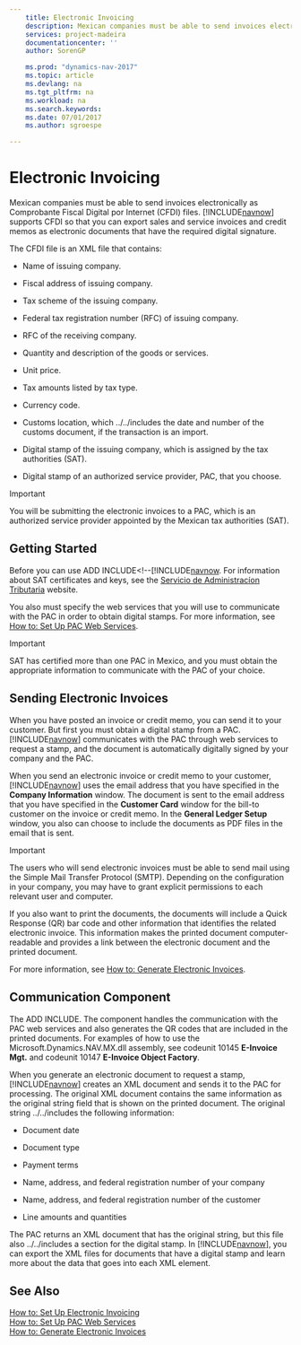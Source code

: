 ```yaml
---
    title: Electronic Invoicing 
    description: Mexican companies must be able to send invoices electronically as Comprobante Fiscal Digital por Internet (CFDI) files. [!INCLUDE[navnow](../../includes/navnow_md.md)] supports CFDI so that you can export sales and service invoices and credit memos as electronic documents that have the required digital signature.
    services: project-madeira
    documentationcenter: ''
    author: SorenGP

    ms.prod: "dynamics-nav-2017"
    ms.topic: article
    ms.devlang: na
    ms.tgt_pltfrm: na
    ms.workload: na
    ms.search.keywords:
    ms.date: 07/01/2017
    ms.author: sgroespe

---
```

# Electronic Invoicing
Mexican companies must be able to send invoices electronically as Comprobante Fiscal Digital por Internet (CFDI) files. [!INCLUDE[navnow](../../includes/navnow_md.md)] supports CFDI so that you can export sales and service invoices and credit memos as electronic documents that have the required digital signature.  
  
 The CFDI file is an XML file that contains:  
  
-   Name of issuing company.  
  
-   Fiscal address of issuing company.  
  
-   Tax scheme of the issuing company.  
  
-   Federal tax registration number (RFC) of issuing company.  
  
-   RFC of the receiving company.  
  
-   Quantity and description of the goods or services.  
  
-   Unit price.  
  
-   Tax amounts listed by tax type.  
  
-   Currency code.  
  
-   Customs location, which ../../includes the date and number of the customs document, if the transaction is an import.  
  
-   Digital stamp of the issuing company, which is assigned by the tax authorities (SAT).  
  
-   Digital stamp of an authorized service provider, PAC, that you choose.  
  
> [!IMPORTANT]  
>  You will be submitting the electronic invoices to a PAC, which is an authorized service provider appointed by the Mexican tax authorities (SAT).  
  
## Getting Started  
 Before you can use ADD INCLUDE<!--[!INCLUDE[navnow](how-to-set-up-electronic-invoicing.md). For information about SAT certificates and keys, see the [Servicio de Administracíon Tributaria](http://go.microsoft.com/fwlink/?LinkId=242772) website.  
  
 You also must specify the web services that you will use to communicate with the PAC in order to obtain digital stamps. For more information, see [How to: Set Up PAC Web Services](how-to-set-up-pac-web-services.md).  
  
> [!IMPORTANT]  
>  SAT has certified more than one PAC in Mexico, and you must obtain the appropriate information to communicate with the PAC of your choice.  
  
## Sending Electronic Invoices  
 When you have posted an invoice or credit memo, you can send it to your customer. But first you must obtain a digital stamp from a PAC. [!INCLUDE[navnow](../../includes/navnow_md.md)] communicates with the PAC through web services to request a stamp, and the document is automatically digitally signed by your company and the PAC.  
  
 When you send an electronic invoice or credit memo to your customer, [!INCLUDE[navnow](../../includes/navnow_md.md)] uses the email address that you have specified in the **Company Information** window. The document is sent to the email address that you have specified in the **Customer Card** window for the bill-to customer on the invoice or credit memo. In the **General Ledger Setup** window, you also can choose to include the documents as PDF files in the email that is sent.  
  
> [!IMPORTANT]  
>  The users who will send electronic invoices must be able to send mail using the Simple Mail Transfer Protocol (SMTP). Depending on the configuration in your company, you may have to grant explicit permissions to each relevant user and computer.  
  
 If you also want to print the documents, the documents will include a Quick Response (QR) bar code and other information that identifies the related electronic invoice. This information makes the printed document computer-readable and provides a link between the electronic document and the printed document.  
  
 For more information, see [How to: Generate Electronic Invoices](how-to-generate-electronic-invoices.md).  
  
## Communication Component  
 The ADD INCLUDE<!--[!INCLUDE[navnow](../../includes/nav_windows_md.md)]-->. The component handles the communication with the PAC web services and also generates the QR codes that are included in the printed documents. For examples of how to use the Microsoft.Dynamics.NAV.MX.dll assembly, see codeunit 10145 **E-Invoice Mgt.** and codeunit 10147 **E-Invoice Object Factory**.  
  
 When you generate an electronic document to request a stamp, [!INCLUDE[navnow](../../includes/navnow_md.md)] creates an XML document and sends it to the PAC for processing. The original XML document contains the same information as the original string field that is shown on the printed document. The original string ../../includes the following information:  
  
-   Document date  
  
-   Document type  
  
-   Payment terms  
  
-   Name, address, and federal registration number of your company  
  
-   Name, address, and federal registration number of the customer  
  
-   Line amounts and quantities  
  
 The PAC returns an XML document that has the original string, but this file also ../../includes a section for the digital stamp. In [!INCLUDE[navnow](../../includes/navnow_md.md)], you can export the XML files for documents that have a digital stamp and learn more about the data that goes into each XML element.  
  
## See Also  
 [How to: Set Up Electronic Invoicing](how-to-set-up-electronic-invoicing.md)   
 [How to: Set Up PAC Web Services](how-to-set-up-pac-web-services.md)   
 [How to: Generate Electronic Invoices](how-to-generate-electronic-invoices.md)